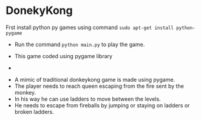 # DonekyKong
Frst install python py games using command ```sudo apt-get install python-pygame```

- Run the command ```python main.py``` to play the game.

- This game coded using pygame library

- 
* A mimic of traditional donkeykong  game is made using pygame.
* The player needs to reach queen escaping from the fire sent by the monkey.
* In his way he can use ladders to move between the levels.
* He needs to escape from fireballs by jumping or staying on ladders or broken ladders.

